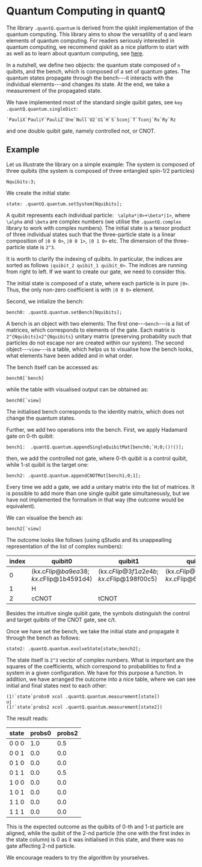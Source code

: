 # Quantum Computing in quantQ

The library ```.quantQ.quantum``` is derived from the qiskit implementation of the quantum computing. This library aims to show the versatility of q and learn elements of quantum computing. For readers seriously interested in quantum computing, we recommend qiskit as a nice platform to start with as well as to learn about quantum computing, see [here](https://qiskit.org/).

In a nutshell, we define two objects: the quantum state composed of ```n``` quibits, and the bench, which is composed of a set of quantum gates. The quantum states propagate through the bench---it interacts with the individual elements---and changes its state. At the end, we take a measurement of the propagated state.

We have implemented most of the standard single quibit gates, see ```key .quantQ.quantum.singleDict```:

```
`PauliX`PauliY`PauliZ`One`Null`U2`U1`H`S`Sconj`T`Tconj`Rx`Ry`Rz
```

and one double quibit gate, namely controlled not, or CNOT.

## Example

Let us illustrate the library on a simple example: The system is composed of three quibits (the system is composed of three entangled spin-1/2 particles)

```
Nquibits:3;
```

We create the initial state:

```
state: .quantQ.quantum.setSystem[Nquibits];
```

A quibit represents each individual particle: ``` \alpha*|0>+\beta*|1>```, where ```\alpha``` and ```\beta``` are complex numbers (we utilise the ```.quantQ.complex``` library to work with complex numbers). The initial state is a tensor product of three individual states such that the three-particle state is a linear composition of ```|0 0 0>```, ```|0 0 1>```, ```|0 1 0>``` etc. The dimension of the three-particle state is ```2^3```.

It is worth to clarify the indexing of quibits. In particular, the indices are sorted as follows ```|quibit_2 quibit_1 quibit_0>```. The indices are running from right to left. If we want to create our gate, we need to consider this.  

The initial state is composed of a state, where each particle is in pure ```|0>```. Thus, the only non-zero coefficient is with ```|0 0 0>``` element.

Second, we intialize the bench:

```
bench0: .quantQ.quantum.setBench[Nquibits];
```

A bench is an object with two elements: The first one---```bench```---is a list of matrices, which corresponds to elements of the gate. Each matrix is ```2^{Nquibits}x2^{Nquibits}``` unitary matrix (preserving probability such that particles do not escape nor are created within our system). The second object---```view```---is a table, which helps us to visualise how the bench looks, what elements have been added and in what order.


The bench itself can be accessed as:

```
bench0[`bench]
```

while the table with visualised output can be obtained as:

```
bench0[`view]
```

The initialised bench corresponds to the identity matrix, which does not change the quantum states.

Further, we add two operations into the bench. First, we apply Hadamard gate on 0-th quibit:

```
bench1:  .quantQ.quantum.appendSingleQuibitMat[bench0;`H;0;()!()];
```

then, we add the controlled not gate, where 0-th quibit is a control quibit, while 1-st quibit is the target one:

```
bench2: .quantQ.quantum.appendCNOTMat[bench1;0;1];
```

Every time we add a gate, we add a unitary matrix into the list of matrices. It is possible to add more than one single quibit gate simultaneously, but we have not implemented the formalism in that way (the outcome would be equivalent).

We can visualise the bench as:

```
bench2[`view]
```

The outcome looks like follows (using qStudio and its unappealling representation of the list of complex numbers):

| index	| quibit0	| quibit1	| quibit2|
| ------- | -------- | -------- | ------- |
| 0	| (kx.c$Flip@ba9ea38;kx.c$Flip@1b4591d4)	| (kx.c$Flip@3f1a2e4b;kx.c$Flip@198f00c5)	| (kx.c$Flip@5d33d1e6;kx.c$Flip@6a4f20a5) |
| 1	| H	|  	|  |
| 2	| cCNOT	| tCNOT	|  |

Besides the intuitive single quibit gate, the symbols distinguish the control and target quibits of the CNOT gate, see c/t.

Once we have set the bench, we take the initial state and propagate it through the bench as follows:

```
state2: .quantQ.quantum.evolveState[state;bench2];
```

The state itself is ```2^3``` vector of complex numbers. What is important are the squares of the coefficients, which correspond to probabilities to find a system in a given configuration. We have for this purpose a function. In addition, we have arranged the outcome into a nice table, where we can see initial and final states next to each other:

```
(1!`state`probs0 xcol .quantQ.quantum.measurement[state])
uj
(1!`state`probs2 xcol .quantQ.quantum.measurement[state2])
```

The result reads:

| state	| probs0 | probs2 |
| ------- | ------ | ------ |
| 0 0 0	| 1.0	| 0.5 |
| 0 0 1	| 0.0	| 0.0 |
| 0 1 0	| 0.0	| 0.0 |
| 0 1 1	| 0.0	| 0.5 |
| 1 0 0	| 0.0	| 0.0 |
| 1 0 1	| 0.0	| 0.0 |
| 1 1 0	| 0.0	| 0.0 |
| 1 1 1	| 0.0	| 0.0 |

This is the expected outcome as the quibits of 0-th and 1-st particle are aligned, while the quibit of the 2-nd particle (the one with the first index in the state column) is 0 as it was initialised in this state, and there was no gate affecting 2-nd particle.

We encourage readers to try the algorithm by yourselves.
